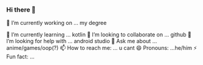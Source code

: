 ### Hi there 👋

🔭 I’m currently working on ... my degree  

🌱 I’m currently learning ... kotlin
👯 I’m looking to collaborate on ... github
🤔 I’m looking for help with ... android studio
💬 Ask me about ... anime/games/oop(?)
📫 How to reach me: ... u cant
😄 Pronouns: ...he/him
⚡ Fun fact: ...
<!--
**hansira14/hansira14** is a ✨ _special_ ✨ repository because its `README.md` (this file) appears on your GitHub profile.

Here are some ideas to get you started:


-->
